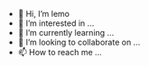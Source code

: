 - 👋 Hi, I’m lemo
- 👀 I’m interested in ...
- 🌱 I’m currently learning ...
- 💞️ I’m looking to collaborate on ...
- 📫 How to reach me ...

<!---
piaoyangyiye/piaoyangyiye is a ✨ special ✨ repository because its `README.md` (this file) appears on your GitHub profile.
You can click the Preview link to take a look at your changes.
--->
